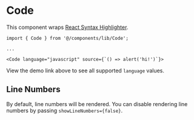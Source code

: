 # Code

This component wraps [React Syntax Highlighter](https://react-syntax-highlighter.github.io/react-syntax-highlighter/demo/).

```tsx
import { Code } from '@/components/lib/Code';

...

<Code language="javascript" source={`() => alert('hi!')`}>
```

View the demo link above to see all supported `language` values.

## Line Numbers

By default, line numbers will be rendered. You can disable rendering line numbers by passing `showLineNumbers={false}`.
